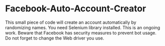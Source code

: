 # Facebook-Auto-Account-Creator
This small piece of code will create an account automatically by randomizing names. You need Selenium library installed. This is an ongoing work. Beware that Facebook has security measures to prevent bot usage. Do not forget to change the Web driver you use.
